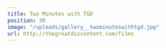 ```yaml
---
title: Two Minutes with TGD
position: 30
image: "/uploads/gallery__twominuteswithtgd.jpg"
url: http://thegreatdiscontent.com/films
---
```


